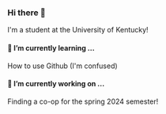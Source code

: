 ### Hi there 👋

I'm a student at the University of Kentucky!

#### 🌱 I’m currently learning ...
How to use Github (I'm confused)

#### 🔭 I’m currently working on ...
Finding a co-op for the spring 2024 semester!

<!--
**wjyyang24/wjyyang24** is a ✨ _special_ ✨ repository because its `README.md` (this file) appears on your GitHub profile.

Here are some ideas to get you started:

- 🔭 I’m currently working on ...
- 🌱 I’m currently learning ...
- 👯 I’m looking to collaborate on ...
- 🤔 I’m looking for help with ...
- 💬 Ask me about ...
- 📫 How to reach me: ...
- 😄 Pronouns: ...
- ⚡ Fun fact: ...
-->
